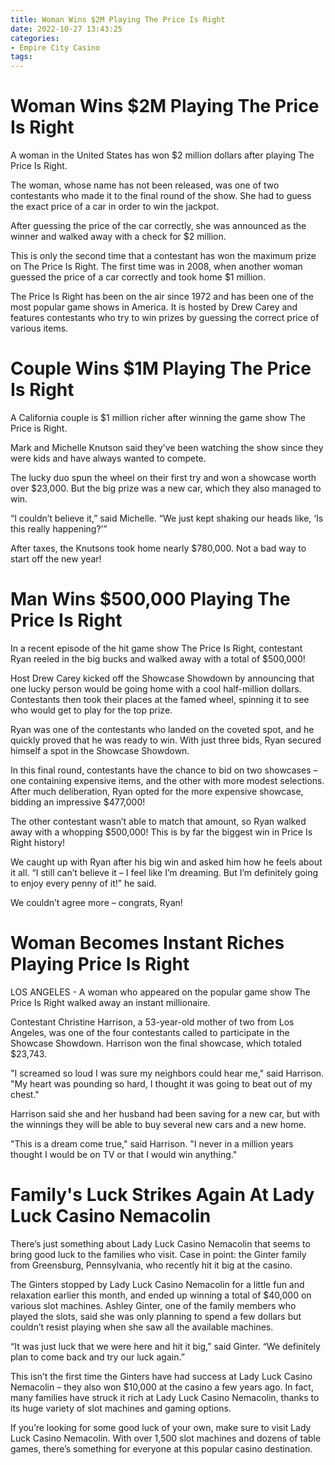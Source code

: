 ```yaml
---
title: Woman Wins $2M Playing The Price Is Right 
date: 2022-10-27 13:43:25
categories:
- Empire City Casino
tags:
---
```



#  Woman Wins $2M Playing The Price Is Right 

A woman in the United States has won $2 million dollars after playing The Price Is Right. 

The woman, whose name has not been released, was one of two contestants who made it to the final round of the show. She had to guess the exact price of a car in order to win the jackpot. 

After guessing the price of the car correctly, she was announced as the winner and walked away with a check for $2 million. 

This is only the second time that a contestant has won the maximum prize on The Price Is Right. The first time was in 2008, when another woman guessed the price of a car correctly and took home $1 million. 

The Price Is Right has been on the air since 1972 and has been one of the most popular game shows in America. It is hosted by Drew Carey and features contestants who try to win prizes by guessing the correct price of various items.

#  Couple Wins $1M Playing The Price Is Right 

A California couple is $1 million richer after winning the game show The Price is Right.

Mark and Michelle Knutson said they’ve been watching the show since they were kids and have always wanted to compete.

The lucky duo spun the wheel on their first try and won a showcase worth over $23,000. But the big prize was a new car, which they also managed to win.

“I couldn’t believe it,” said Michelle. “We just kept shaking our heads like, ‘Is this really happening?’”

After taxes, the Knutsons took home nearly $780,000. Not a bad way to start off the new year!

#  Man Wins $500,000 Playing The Price Is Right 

In a recent episode of the hit game show The Price Is Right, contestant Ryan reeled in the big bucks and walked away with a total of $500,000!

Host Drew Carey kicked off the Showcase Showdown by announcing that one lucky person would be going home with a cool half-million dollars. Contestants then took their places at the famed wheel, spinning it to see who would get to play for the top prize.

Ryan was one of the contestants who landed on the coveted spot, and he quickly proved that he was ready to win. With just three bids, Ryan secured himself a spot in the Showcase Showdown.

In this final round, contestants have the chance to bid on two showcases – one containing expensive items, and the other with more modest selections. After much deliberation, Ryan opted for the more expensive showcase, bidding an impressive $477,000!

The other contestant wasn’t able to match that amount, so Ryan walked away with a whopping $500,000! This is by far the biggest win in Price Is Right history!

We caught up with Ryan after his big win and asked him how he feels about it all. “I still can’t believe it – I feel like I’m dreaming. But I’m definitely going to enjoy every penny of it!” he said.

We couldn’t agree more – congrats, Ryan!

#  Woman Becomes Instant Riches Playing Price Is Right 

LOS ANGELES - A woman who appeared on the popular game show The Price Is Right walked away an instant millionaire.

Contestant Christine Harrison, a 53-year-old mother of two from Los Angeles, was one of the four contestants called to participate in the Showcase Showdown. Harrison won the final showcase, which totaled $23,743.

"I screamed so loud I was sure my neighbors could hear me," said Harrison. "My heart was pounding so hard, I thought it was going to beat out of my chest."

Harrison said she and her husband had been saving for a new car, but with the winnings they will be able to buy several new cars and a new home.

"This is a dream come true," said Harrison. "I never in a million years thought I would be on TV or that I would win anything."

#  Family's Luck Strikes Again At Lady Luck Casino Nemacolin

There’s just something about Lady Luck Casino Nemacolin that seems to bring good luck to the families who visit. Case in point: the Ginter family from Greensburg, Pennsylvania, who recently hit it big at the casino.

The Ginters stopped by Lady Luck Casino Nemacolin for a little fun and relaxation earlier this month, and ended up winning a total of $40,000 on various slot machines. Ashley Ginter, one of the family members who played the slots, said she was only planning to spend a few dollars but couldn’t resist playing when she saw all the available machines.

“It was just luck that we were here and hit it big,” said Ginter. “We definitely plan to come back and try our luck again.”

This isn’t the first time the Ginters have had success at Lady Luck Casino Nemacolin – they also won $10,000 at the casino a few years ago. In fact, many families have struck it rich at Lady Luck Casino Nemacolin, thanks to its huge variety of slot machines and gaming options.

If you’re looking for some good luck of your own, make sure to visit Lady Luck Casino Nemacolin. With over 1,500 slot machines and dozens of table games, there’s something for everyone at this popular casino destination.